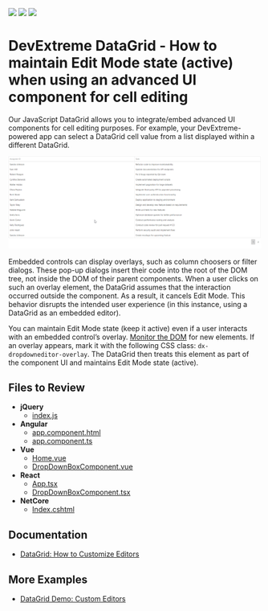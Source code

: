 <!-- default badges list -->
![](https://img.shields.io/endpoint?url=https://codecentral.devexpress.com/api/v1/VersionRange/767488300/23.1.3%2B)
[![](https://img.shields.io/badge/Open_in_DevExpress_Support_Center-FF7200?style=flat-square&logo=DevExpress&logoColor=white)](https://supportcenter.devexpress.com/ticket/details/T1222435)
[![](https://img.shields.io/badge/📖_How_to_use_DevExpress_Examples-e9f6fc?style=flat-square)](https://docs.devexpress.com/GeneralInformation/403183)
<!-- default badges end -->
# DevExtreme DataGrid - How to maintain Edit Mode state (active) when using an advanced UI component for cell editing 

Our JavaScript DataGrid allows you to integrate/embed advanced UI components for cell editing purposes. For example, your DevExtreme-powered app can select a DataGrid cell value from a list displayed within a different DataGrid. 

![DataGrid with another DataGrid as an editor control](./screencast.gif)

Embedded controls can display overlays, such as column choosers or filter dialogs. These pop-up dialogs insert their code into the root of the DOM tree, not inside the DOM of their parent components. When a user clicks on such an overlay element, the DataGrid assumes that the interaction occurred outside the component. As a result, it cancels Edit Mode. This behavior disrupts the intended user experience (in this instance, using a DataGrid as an embedded editor). 

You can maintain Edit Mode state (keep it active) even if a user interacts with an embedded control’s overlay. [Monitor the DOM](https://developer.mozilla.org/en-US/docs/Web/API/MutationObserver) for new elements. If an overlay appears, mark it with the following CSS class: `dx-dropdowneditor-overlay`. The DataGrid then treats this element as part of the component UI and maintains Edit Mode state (active). 

## Files to Review

- **jQuery**
    - [index.js](jQuery/src/index.js)
- **Angular**
    - [app.component.html](Angular/src/app/app.component.html)
    - [app.component.ts](Angular/src/app/app.component.ts)
- **Vue**
    - [Home.vue](Vue/src/components/HomeContent.vue)
    - [DropDownBoxComponent.vue](Vue/src/components/DropDownBoxComponent.vue)
- **React**
    - [App.tsx](React/src/App.tsx)
    - [DropDownBoxComponent.tsx](React/src/DropDownBoxComponent.tsx)
- **NetCore**    
    - [Index.cshtml](ASP.NET%20Core/Views/Home/Index.cshtml)

## Documentation

- [DataGrid: How to Customize Editors](https://js.devexpress.com/jQuery/Documentation/Guide/UI_Components/DataGrid/Editing/#Customize_Editors)

## More Examples

- [DataGrid Demo: Custom Editors](https://js.devexpress.com/jQuery/Demos/WidgetsGallery/Demo/DataGrid/CustomEditors/MaterialBlueLight/)
